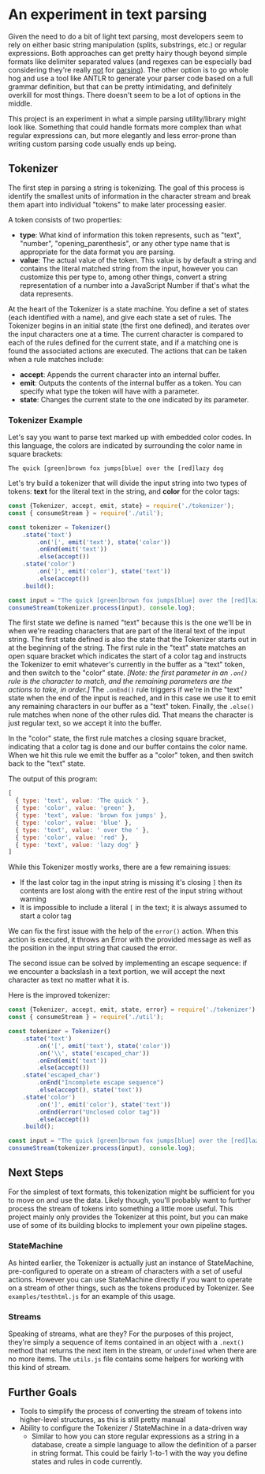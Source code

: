 # An experiment in text parsing

Given the need to do a bit of light text parsing, most developers seem to rely on either basic string manipulation (splits, substrings, etc.) or regular expressions. Both approaches can get pretty hairy though beyond simple formats like delimiter separated values (and regexes can be especially bad considering they're really [not](https://stackoverflow.com/a/8751940) for [parsing](https://stackoverflow.com/a/1732454)). The other option is to go whole hog and use a tool like ANTLR to generate your parser code based on a full grammar definition, but that can be pretty intimidating, and definitely overkill for most things. There doesn't seem to be a lot of options in the middle.

This project is an experiment in what a simple parsing utility/library might look like. Something that could handle formats more complex than what regular expressions can, but more elegantly and less error-prone than writing custom parsing code usually ends up being.

## Tokenizer
The first step in parsing a string is tokenizing. The goal of this process is identify the smallest units of information in the character stream and break them apart into individual "tokens" to make later processing easier.

A token consists of two properties:
- **type**: What kind of information this token represents, such as "text", "number", "opening_parenthesis", or any other type name that is appropriate for the data format you are parsing.
- **value**: The actual value of the token. This value is by default a string and contains the literal matched string from the input, however you can customize this per type to, among other things, convert a string representation of a number into a JavaScript Number if that's what the data represents.

At the heart of the Tokenizer is a state machine. You define a set of states (each identified with a name), and give each state a set of rules. The Tokenizer begins in an initial state (the first one defined), and iterates over the input characters one at a time. The current character is compared to each of the rules defined for the current state, and if a matching one is found the associated actions are executed. The actions that can be taken when a rule matches include:

- **accept**: Appends the current character into an internal buffer.
- **emit**: Outputs the contents of the internal buffer as a token. You can specify what type the token will have with a parameter.
- **state**: Changes the current state to the one indicated by its parameter.

### Tokenizer Example
Let's say you want to parse text marked up with embedded color codes. In this language, the colors are indicated by surrounding the color name in square brackets:

`The quick [green]brown fox jumps[blue] over the [red]lazy dog`

Let's try build a tokenizer that will divide the input string into two types of tokens: **text** for the literal text in the string, and **color** for the color tags:

```javascript
const {Tokenizer, accept, emit, state} = require('./tokenizer');
const { consumeStream } = require('./util');

const tokenizer = Tokenizer()
	.state('text')
		.on('[', emit('text'), state('color'))
		.onEnd(emit('text'))
		.else(accept())
	.state('color')
		.on(']', emit('color'), state('text'))
		.else(accept())
	.build();

const input = "The quick [green]brown fox jumps[blue] over the [red]lazy dog";
consumeStream(tokenizer.process(input), console.log);
```
The first state we define is named "text" because this is the one we'll be in when we're reading characters that are part of the literal text of the input string. The first state defined is also the state that the Tokenizer starts out in at the beginning of the string. The first rule in the "text" state matches an open square bracket which indicates the start of a color tag and instructs the Tokenizer to emit whatever's currently in the buffer as a "text" token, and then switch to the "color" state. *[Note: the first parameter in an `.on()` rule is the character to match, and the remaining parameters are the actions to take, in order.]* The `.onEnd()` rule triggers if we're in the "text" state when the end of the input is reached, and in this case we use it to emit any remaining characters in our buffer as a "text" token. Finally, the `.else()` rule matches when none of the other rules did. That means the character is just regular text, so we accept it into the buffer.

In the "color" state, the first rule matches a closing square bracket, indicating that a color tag is done and our buffer contains the color name. When we hit this rule we emit the buffer as a "color" token, and then switch back to the "text" state.

The output of this program:
```javascript
[
  { type: 'text', value: 'The quick ' },
  { type: 'color', value: 'green' },
  { type: 'text', value: 'brown fox jumps' },
  { type: 'color', value: 'blue' },
  { type: 'text', value: ' over the ' },
  { type: 'color', value: 'red' },
  { type: 'text', value: 'lazy dog' }
]
```

While this Tokenizer mostly works, there are a few remaining issues:

- If the last color tag in the input string is missing it's closing `]` then its contents are lost along with the entire rest of the input string without warning
- It is impossible to include a literal `[` in the text; it is always assumed to start a color tag

We can fix the first issue with the help of the `error()` action. When this action is executed, it throws an Error with the provided message as well as the position in the input string that caused the error.

The second issue can be solved by implementing an escape sequence: if we encounter a backslash in a text portion, we will accept the next character as text no matter what it is.

Here is the improved tokenizer:

```javascript
const {Tokenizer, accept, emit, state, error} = require('./tokenizer');
const { consumeStream } = require('./util');

const tokenizer = Tokenizer()
	.state('text')
		.on('[', emit('text'), state('color'))
		.on('\\', state('escaped_char'))
		.onEnd(emit('text'))
		.else(accept())
	.state('escaped_char')
		.onEnd("Incomplete escape sequence")
		.else(accept(), state('text'))
	.state('color')
		.on(']', emit('color'), state('text'))
		.onEnd(error("Unclosed color tag"))
		.else(accept())
	.build();

const input = "The quick [green]brown fox jumps[blue] over the [red]lazy dog";
consumeStream(tokenizer.process(input), console.log);
```

## Next Steps
For the simplest of text formats, this tokenization might be sufficient for you to move on and use the data. Likely though, you'll probably want to further process the stream of tokens into something a little more useful. This project mainly only provides the Tokenizer at this point, but you can make use of some of its building blocks to implement your own pipeline stages.

### StateMachine
As hinted earlier, the Tokenizer is actually just an instance of StateMachine, pre-configured to operate on a stream of characters with a set of useful actions. However you can use StateMachine directly if you want to operate on a stream of other things, such as the tokens produced by Tokenizer. See `examples/testhtml.js` for an example of this usage.

### Streams
Speaking of streams, what are they? For the purposes of this project, they're simply a sequence of items contained in an object with a `.next()` method that returns the next item in the stream, or `undefined` when there are no more items. The `utils.js` file contains some helpers for working with this kind of stream.

## Further Goals
- Tools to simplify the process of converting the stream of tokens into higher-level structures, as this is still pretty manual
- Ability to configure the Tokenizer / StateMachine in a data-driven way
	- Similar to how you can store regular expressions as a string in a database, create a simple language to allow the definition of a parser in string format. This could be fairly 1-to-1 with the way you define states and rules in code currently.